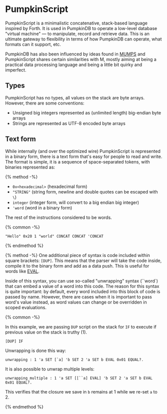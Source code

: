 # PumpkinScript

PumpkinScript is a minimalistic concatenative, stack-based language inspired
by Forth. It is used in PumpkinDB to operate a low-level database "virtual machine" —
to manipulate, record and retrieve data. This is an ultimate gateway to flexibility in terms of how PumpkinDB can operate, what
formats can it support, etc.

PumpkinDB has also been influenced by ideas found in [MUMPS](https://en.wikipedia.org/wiki/MUMPS)
and PumpkinScript shares certain similarities with M, mostly aiming at being a practical
data processing language and being a little bit quirky and imperfect.

## Types

PumpkinScript has no types, all values on the stack are byte arrays. However,
there are some conventions:

* Unsigned big integers represented as (unlimited length) big-endian byte arrays
* Strings are represented as UTF-8 encoded byte arrays

## Text form

While internally (and over the optimized wire) PumpkinScript is represented
in a binary form, there is a text form that's easy for people to read
and write. The format is simple, it is a sequence of space-separated tokens,
with binaries represented as:

{% method -%}
* `0x<hexadecimal>` (hexadecimal form)
* `"STRING"` (string form, newline and double quotes can be escaped with `\`)
* `integer` (integer form, will convert to a big endian big integer)
* `'word` (word in a binary form)

The rest of the instructions considered to be words.

{% common -%}

`"Hello" 0x20 1 "world" CONCAT CONCAT 'CONCAT`

{% endmethod %}


{% method -%}
One additional piece of syntax is code included within square
brackets: `[DUP]`. This means that the parser will take the code inside,
compile it to the binary form and add as a data push. This is useful for
words like [EVAL](EVAL.md).
 
Inside of this syntax, you can use so-called "unwrapping"
syntax (``word`) that can embed a value of a word into this code. 
The reason for this syntax is quite important: by default, every word
included into this block of code is passed by name. However, there
 are cases when it is important to pass word's value instead, as
 word values can change or be overridden in scoped evaluations.

{% common -%}

In this example, we are passing `DUP` script on the stack for
`IF` to execute if previous value on the stack is truthy (1).

```
[DUP] IF
```

Unwrapping is done this way:

```test
unwrapping : 1 'a SET [`a] 'b SET 2 'a SET b EVAL 0x01 EQUAL?.
```

It is also possible to unwrap multiple levels:

```test
unwrapping_multiple : 1 'a SET [[``a] EVAL] 'b SET 2 'a SET b EVAL 0x01 EQUAL?.
```

This verifies that the closure we save in `b` remains at 1
while we re-set `a` to 2.

{% endmethod %}


